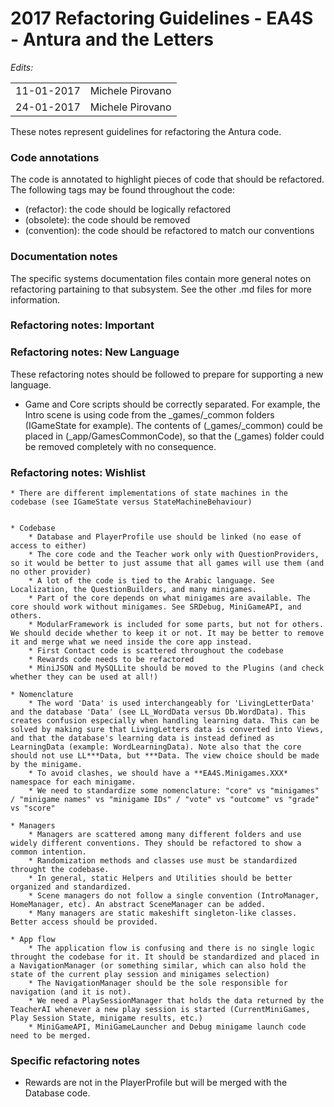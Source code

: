 2017 Refactoring Guidelines - EA4S - Antura and the Letters
=================

*Edits:*

<table>
  <tr>
    <td>11-01-2017</td>
    <td>Michele Pirovano</td>
  </tr>
  <tr>
    <td>24-01-2017</td>
    <td>Michele Pirovano</td>
  </tr>
</table>


These notes represent guidelines for refactoring the Antura code.

### Code annotations

The code is annotated to highlight pieces of code that should be refactored.
The following tags may be found throughout the code:

  * (refactor): the code should be logically refactored 
  * (obsolete): the code should be removed
  * (convention): the code should be refactored to match our conventions

### Documentation notes

The specific systems documentation files contain more general notes on refactoring partaining to that subsystem.
See the other .md files for more information.


### Refactoring notes: Important




### Refactoring notes: New Language

These refactoring notes should be followed to prepare for supporting a new language.

 * Game and Core scripts should be correctly separated. For example, the Intro scene is using code from the _games/_common folders (IGameState for example). The contents of (_games/_common) could be placed in (_app/GamesCommonCode), so that the (_games) folder could be removed completely with no consequence.
 
 
### Refactoring notes: Wishlist

	* There are different implementations of state machines in the codebase (see IGameState versus StateMachineBehaviour)


	* Codebase
		* Database and PlayerProfile use should be linked (no ease of access to either)
		* The core code and the Teacher work only with QuestionProviders, so it would be better to just assume that all games will use them (and no other provider)
		* A lot of the code is tied to the Arabic language. See Localization, the QuestionBuilders, and many minigames.
		* Part of the core depends on what minigames are available. The core should work without minigames. See SRDebug, MiniGameAPI, and others.
		* ModularFramework is included for some parts, but not for others. We should decide whether to keep it or not. It may be better to remove it and merge what we need inside the core app instead.
		* First Contact code is scattered throughout the codebase
		* Rewards code needs to be refactored
		* MiniJSON and MySQLLite should be moved to the Plugins (and check whether they can be used at all!) 
		
	* Nomenclature
		* The word 'Data' is used interchangeably for 'LivingLetterData' and the database 'Data' (see LL_WordData versus Db.WordData). This creates confusion especially when handling learning data. This can be solved by making sure that LivingLetters data is converted into Views, and that the database's learning data is instead defined as LearningData (example: WordLearningData). Note also that the core should not use LL***Data, but ***Data. The view choice should be made by the minigame.
		* To avoid clashes, we should have a **EA4S.Minigames.XXX* namespace for each minigame.
		* We need to standardize some nomenclature: "core" vs "minigames" / "minigame names" vs "minigame IDs" / "vote" vs "outcome" vs "grade" vs "score"

	* Managers
		* Managers are scattered among many different folders and use widely different conventions. They should be refactored to show a common intention.
		* Randomization methods and classes use must be standardized throught the codebase. 
		* In general, static Helpers and Utilities should be better organized and standardized.
		* Scene managers do not follow a single convention (IntroManager, HomeManager, etc). An abstract SceneManager can be added.
		* Many managers are static makeshift singleton-like classes. Better access should be provided.

	* App flow
		* The application flow is confusing and there is no single logic throught the codebase for it. It should be standardized and placed in a NavigationManager (or something similar, which can also hold the state of the current play session and minigames selection)
		* The NavigationManager should be the sole responsible for navigation (and it is not).
		* We need a PlaySessionManager that holds the data returned by the TeacherAI whenever a new play session is started (CurrentMiniGames, Play Session State, minigame results, etc.)
		* MiniGameAPI, MiniGameLauncher and Debug minigame launch code need to be merged.

   
### Specific refactoring notes

   * Rewards are not in the PlayerProfile but will be merged with the Database code.
